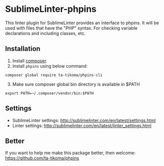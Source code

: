 # SublimeLinter-phpins
This linter plugin for SublimeLinter provides an interface to phpins. It will be used with files that have the "PHP" syntax. For checking variable declarations and including classes, etc.

## Installation

1. Install [composer](https://getcomposer.org/).
2. Install `phpins` using below command:
```
composer global require ta-tikoma/phpins-cli
```
3. Make sure composer global bin directory is available in $PATH
```
export PATH=~/.composer/vendor/bin:$PATH
```

## Settings

- SublimeLinter settings: http://sublimelinter.com/en/latest/settings.html
- Linter settings: http://sublimelinter.com/en/latest/linter_settings.html


## Better

If you want to help me make this package better, then welcome: https://github.com/ta-tikoma/phpins